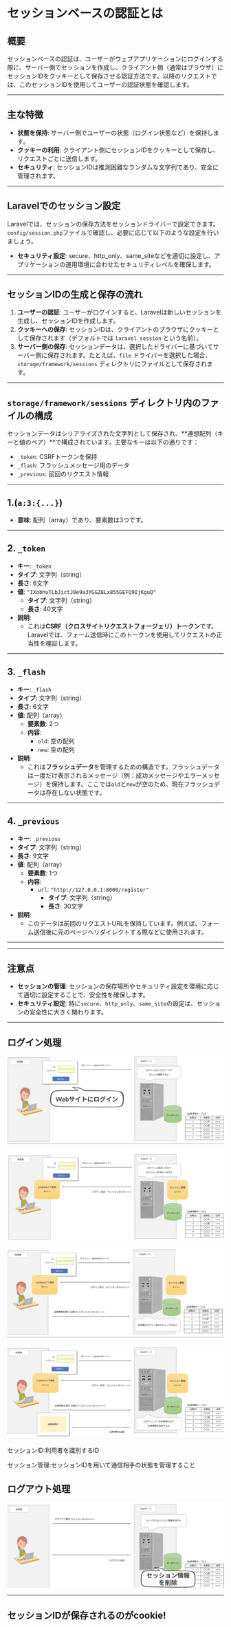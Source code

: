 # セッションベースの認証とは

## 概要

セッションベースの認証は、ユーザーがウェブアプリケーションにログインする際に、サーバー側でセッションを作成し、クライアント側（通常はブラウザ）にセッションIDをクッキーとして保存させる認証方法です。以降のリクエストでは、このセッションIDを使用してユーザーの認証状態を確認します。

---

## 主な特徴

- **状態を保持**: サーバー側でユーザーの状態（ログイン状態など）を保持します。
- **クッキーの利用**: クライアント側にセッションIDをクッキーとして保存し、リクエストごとに送信します。
- **セキュリティ**: セッションIDは推測困難なランダムな文字列であり、安全に管理されます。

---

## Laravelでのセッション設定

Laravelでは、セッションの保存方法をセッションドライバーで設定できます。`config/session.php`ファイルで確認し、必要に応じて以下のような設定を行いましょう。

- **セキュリティ設定**: secure、http_only、same_siteなどを適切に設定し、アプリケーションの運用環境に合わせたセキュリティレベルを確保します。

---

## セッションIDの生成と保存の流れ

1. **ユーザーの認証**: ユーザーがログインすると、Laravelは新しいセッションを生成し、セッションIDを作成します。
2. **クッキーへの保存**: セッションIDは、クライアントのブラウザにクッキーとして保存されます（デフォルトでは `laravel_session` という名前）。
3. **サーバー側の保存**: セッションデータは、選択したドライバーに基づいてサーバー側に保存されます。たとえば、`file` ドライバーを選択した場合、`storage/framework/sessions` ディレクトリにファイルとして保存されます。

---

## `storage/framework/sessions` ディレクトリ内のファイルの構成

セッションデータはシリアライズされた文字列として保存され、**連想配列（キーと値のペア）**で構成されています。主要なキーは以下の通りです：

- `_token`: CSRFトークンを保持
- `_flash`: フラッシュメッセージ用のデータ
- `_previous`: 前回のリクエスト情報

---

## 1.(`a:3:{...}`)

- **意味**: 配列（array）であり、要素数は3つです。

---

## 2. `_token`
- **キー**: `_token`
- **タイプ**: 文字列（string）
- **長さ**: 6文字
- **値**: `"IXobhuTLbJictJ0e9a3YGGZ8Lx855GEFQ9IjKguQ"`
  - **タイプ**: 文字列（string）
  - **長さ**: 40文字
- **説明**: 
  - これは**CSRF（クロスサイトリクエストフォージェリ）トークン**です。Laravelでは、フォーム送信時にこのトークンを使用してリクエストの正当性を検証します。

---

## 3. `_flash`
- **キー**: `_flash`
- **タイプ**: 文字列（string）
- **長さ**: 6文字
- **値**: 配列（array）
  - **要素数**: 2つ
  - **内容**:
    - `old`: 空の配列
    - `new`: 空の配列
- **説明**: 
  - これは**フラッシュデータ**を管理するための構造です。フラッシュデータは一度だけ表示されるメッセージ（例：成功メッセージやエラーメッセージ）を保持します。ここでは`old`と`new`が空のため、現在フラッシュデータは存在しない状態です。

---

## 4. `_previous`
- **キー**: `_previous`
- **タイプ**: 文字列（string）
- **長さ**: 9文字
- **値**: 配列（array）
  - **要素数**: 1つ
  - **内容**:
    - `url`: `"http://127.0.0.1:8000/register"`
      - **タイプ**: 文字列（string）
      - **長さ**: 30文字
- **説明**: 
  - このデータは前回のリクエストURLを保持しています。例えば、フォーム送信後に元のページへリダイレクトする際などに使用されます。

---
---

## 注意点
- **セッションの管理**: セッションの保存場所やセキュリティ設定を環境に応じて適切に設定することで、安全性を確保します。
- **セキュリティ設定**: 特に`secure`、`http_only`、`same_site`の設定は、セッションの安全性に大きく関わります。

---
## ログイン処理

![alt text](image-2.png)

![alt text](image-3.png)

![alt text](image-4.png)

![alt text](image-5.png)

セッションID:利用者を識別するID

セッション管理:セッションIDを用いて通信相手の状態を管理すること

## ログアウト処理

![alt text](image-6.png)

---

## セッションIDが保存されるのがcookie!


